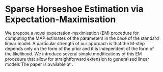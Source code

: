 # Sparse Horseshoe Estimation via Expectation-Maximisation

We propose a novel expectation-maximisation (EM) procedure for computing the MAP estimates of the parameters in the case of the standard linear model. A particular strength of our 
approach is that the M-step depends only on the form of the prior and it is independent of the form of the likelihood. We introduce several simple modifications of this EM procedure that allow for straightforward extension to generalised linear models
The paper is available at <insert paper link>. 


